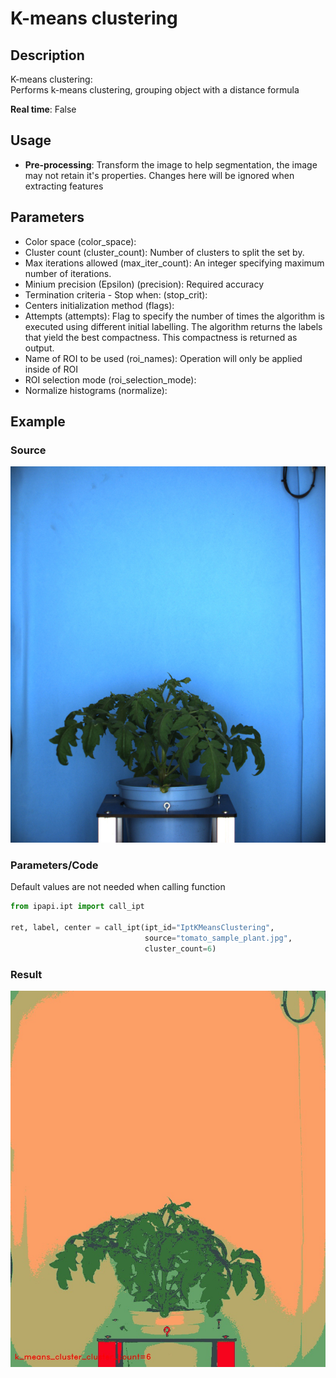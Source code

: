 # K-means clustering

## Description

K-means clustering:  
Performs k-means clustering, grouping object with a distance formula

**Real time**: False

## Usage

- **Pre-processing**: Transform the image to help segmentation, the image may not retain it's properties. Changes here will be ignored when extracting features

## Parameters

- Color space (color_space):
- Cluster count (cluster_count): Number of clusters to split the set by.
- Max iterations allowed (max_iter_count): An integer specifying maximum number of iterations.
- Minium precision (Epsilon) (precision): Required accuracy
- Termination criteria - Stop when: (stop_crit):
- Centers initialization method (flags):
- Attempts (attempts): Flag to specify the number of times the algorithm is executed using different initial labelling. The algorithm returns the labels that yield the best compactness. This compactness is returned as output.
- Name of ROI to be used (roi_names): Operation will only be applied inside of ROI
- ROI selection mode (roi_selection_mode):
- Normalize histograms (normalize):

## Example

### Source

![Source image](images/tomato_sample_plant.jpg)

### Parameters/Code

Default values are not needed when calling function

```python
from ipapi.ipt import call_ipt

ret, label, center = call_ipt(ipt_id="IptKMeansClustering",
                              source="tomato_sample_plant.jpg",
                              cluster_count=6)
```

### Result

![Result image](images/ipt_K-means_clustering.jpg)
